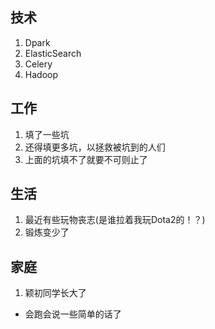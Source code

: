 ## 技术
1. Dpark
2. ElasticSearch
3. Celery
4. Hadoop

## 工作
1. 填了一些坑
2. 还得填更多坑，以拯救被坑到的人们
3. 上面的坑填不了就要不可则止了

## 生活
1. 最近有些玩物丧志(是谁拉着我玩Dota2的！？)
2. 锻炼变少了

## 家庭
1. 颖初同学长大了
 - 会跑会说一些简单的话了